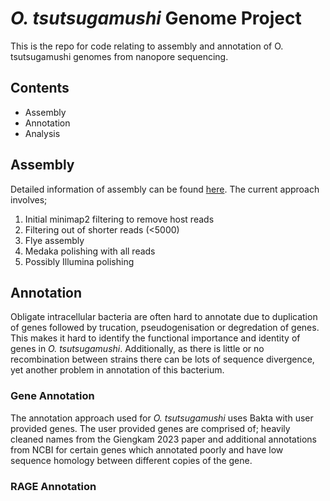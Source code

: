 # *O. tsutsugamushi* Genome Project

This is the repo for code relating to assembly and annotation of O. tsutsugamushi genomes from nanopore sequencing.

## Contents
- Assembly
- Annotation
- Analysis

## Assembly
Detailed information of assembly can be found [here](https://github.com/OKyne1/ot_genome_project/blob/main/1_assembly_scripts/optimised_assembly/README.md). The current approach involves;
1. Initial minimap2 filtering to remove host reads
2. Filtering out of shorter reads (<5000)
3. Flye assembly
4. Medaka polishing with all reads
5. Possibly Illumina polishing

## Annotation
Obligate intracellular bacteria are often hard to annotate due to duplication of genes followed by trucation, pseudogenisation or degredation of genes. This makes it hard to identify the functional importance and identity of genes in *O. tsutsugamushi*. Additionally, as there is little or no recombination between strains there can be lots of sequence divergence, yet another problem in annotation of this bacterium.

### Gene Annotation
The annotation approach used for *O. tsutsugamushi* uses Bakta with user provided genes. The user provided genes are comprised of; heavily cleaned names from the Giengkam 2023 paper and additional annotations from NCBI for certain genes which annotated poorly and have low sequence homology between different copies of the gene.

### RAGE Annotation
